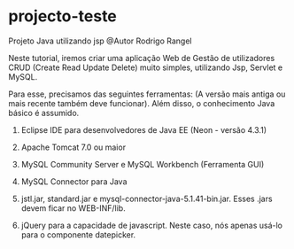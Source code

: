 # projecto-teste
Projeto Java utilizando jsp
@Autor Rodrigo Rangel

Neste tutorial, iremos criar uma aplicação Web de Gestão de utilizadores CRUD (Create Read Update Delete) muito simples, utilizando Jsp, Servlet e MySQL.

Para esse, precisamos das seguintes ferramentas: (A versão mais antiga ou mais recente também deve funcionar). Além disso, o conhecimento Java básico é assumido.

1. Eclipse IDE para desenvolvedores de Java EE (Neon - versão 4.3.1)

2. Apache Tomcat 7.0 ou maior

3. MySQL Community Server e MySQL Workbench (Ferramenta GUI)

4. MySQL Connector para Java

5. jstl.jar, standard.jar e mysql-connector-java-5.1.41-bin.jar. Esses .jars devem ficar no WEB-INF/lib.

6. jQuery para a capacidade de javascript. Neste caso, nós apenas usá-lo para o componente datepicker.
